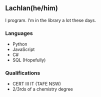 ## Lachlan(he/him)  

I program.  I'm in the library a lot these days.  

### Languages
- Python
- JavaScript
- C#
- SQL (Hopefully)

### Qualifications
- CERT III IT (TAFE NSW)
- 2/3rds of a chemistry degree


<!--
**TheLachNessMonster/TheLachNessMonster** is a ✨ _special_ ✨ repository because its `README.md` (this file) appears on your GitHub profile.

Here are some ideas to get you started:

- 🔭 I’m currently working on ...
- 🌱 I’m currently learning ...
- 👯 I’m looking to collaborate on ...
- 🤔 I’m looking for help with ...
- 💬 Ask me about ...
- 📫 How to reach me: ...
- 😄 Pronouns: ...
- ⚡ Fun fact: ...
-->
